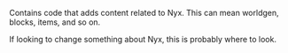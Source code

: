 Contains code that adds content related to Nyx.
This can mean worldgen, blocks, items, and so on.

If looking to change something about Nyx, this is probably where to look.
